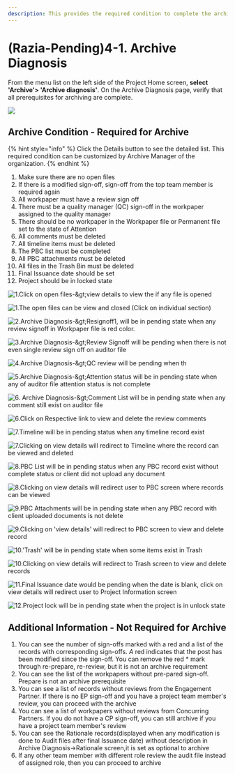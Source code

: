 ```yaml
---
description: This provides the required condition to complete the archive process
---
```


# \(Razia-Pending\)4-1. Archive Diagnosis

From the menu list on the left side of the Project Home screen, **select 'Archive'&gt; 'Archive diagnosis'**. On the Archive Diagnosis page, verify that all prerequisites for archiving are complete.

![](../../../.gitbook/assets/image%20%2815%29.png)

## Archive Condition - Required for Archive

{% hint style="info" %}
Click the Details button to see the detailed list. This required condition can be customized by Archive Manager of the organization.
{% endhint %}

1. Make sure there are no open files
2. If there is a modified sign-off, sign-off from the top team member is required again
3. All workpaper must have a review sign off
4. There must be a quality manager \(QC\) sign-off in the workpaper assigned to the quality manager
5. There should be no workpaper in the Workpaper file or Permanent file set to the state of Attention
6. All comments must be deleted
7. All timeline items must be deleted
8. The PBC list must be completed
9. All PBC attachments must be deleted
10. All files in the Trash Bin must be deleted
11. Final Issuance date should be set
12. Project should be in locked state

![1.Click on open files-&amp;gt;view details to view the if any  file is opened](../../../.gitbook/assets/image%20%2810%29.png)

![1.The open files can be view and closed \(Click on individual section\)](../../../.gitbook/assets/6.png)

![2.Archive Diagnosis-&amp;gt;Resignoff1, will be in pending state when any review signoff in Workpaper file is red color.](../../../.gitbook/assets/image%20%287%29.png)

![3.Archive Diagnosis-&amp;gt;Review Signoff will be pending when there is not even single review sign off on auditor file ](../../../.gitbook/assets/image%20%2836%29.png)

![4.Archive Diagnosis-&amp;gt;QC review will be pending when th](../../../.gitbook/assets/image%20%2839%29.png)

![5.Archive Diagnosis-&amp;gt;Attention status will be in pending state when any of auditor file attention status is not complete](../../../.gitbook/assets/image%20%2819%29.png)

![6. Archive Diagnosis-&amp;gt;Comment List will be in pending state when any comment still exist on auditor file](../../../.gitbook/assets/image.png)

![6.Click on Respective link to view and delete the review comments](../../../.gitbook/assets/image%20%2827%29.png)

![7.Timeline will be in pending status when any timeline record exist](../../../.gitbook/assets/image%20%2825%29.png)

![7.Clicking on view details will redirect to Timeline where the record can be viewed and deleted](../../../.gitbook/assets/image%20%282%29.png)

![8.PBC List will be in pending status when any PBC record exist without complete status or client did not upload any document](../../../.gitbook/assets/image%20%289%29.png)

![8.Clicking on view details will redirect user to PBC screen where records can be viewed](../../../.gitbook/assets/image%20%2818%29.png)

![9.PBC Attachments will be in pending state when any PBC record with client uploaded documents is not delete](../../../.gitbook/assets/image%20%2829%29.png)

![9.Clicking on &apos;view details&apos; will redirect to PBC screen to view and delete record](../../../.gitbook/assets/image%20%2812%29.png)

![10.&apos;Trash&apos; will be in pending state when some items exist in Trash](../../../.gitbook/assets/image%20%2835%29.png)

![10.Clicking on view details will redirect to Trash screen to view and delete records](../../../.gitbook/assets/image%20%283%29.png)

![11.Final Issuance date would be pending when the date is blank, click on view details will redirect user to Project Information screen](../../../.gitbook/assets/image%20%288%29.png)

![12.Project lock will be in pending state when the project is in unlock state](../../../.gitbook/assets/image%20%2813%29.png)

## Additional Information -  Not Required for Archive 

1. You can see the number of sign-offs marked with a red and a list of the records with corresponding sign-offs. _A_ red  indicates that the post has been modified since the sign-off. You can remove the red \* mark through re-prepare, re-review, but it is not an archive requirement
2. You can see the list of the workpapers without pre-pared sign-off. Prepare is not an archive prerequisite
3. You can see a list of records without reviews from the Engagement Partner. If there is no EP sign-off and you have a project team member's review, you can proceed with the archive
4. You can see a list of workpapers without reviews from Concurring Partners. If you do not have a CP sign-off, you can still archive if you have a project team member's review
5. You can see the Rationale records\(displayed when any modification is done to Audit files after final Issuance date\)  without description in Archive Diagnosis-&gt;Rationale screen,it is set as optional to archive
6. If any other team member with different role  review the audit file instead of assigned role, then you can proceed to archive


